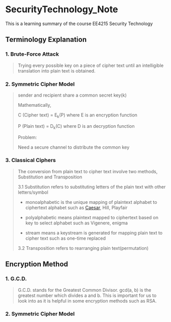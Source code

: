 # SecurityTechnology_Note
This is a learning summary of the course EE4215 Security Technology
## Terminology Explanation
### 1. Brute-Force Attack
>   Trying every possible key on a piece of cipher text until an intelligible translation into plain text is obtained.

### 2. Symmetric Cipher Model
>   sender and recipient share a common secret key(k)
>
>   Mathematically,
>
>   C (Cipher text) = E<sub>k</sub>(P) where E is an encryption function
>
>   P (Plain text) = D<sub>k</sub>(C) where D is an decryption function
>
>   Problem:
>
>   Need a secure channel to distribute the common key

### 3. Classical Ciphers
>   The conversion from plain text to cipher text involve two methods, Substitution and Transposition
>
>   3.1 Substitution refers to substituting letters of the plain text with other letters/symbol
>
>  - monoalphabetic is the unique mapping of plaintext alphabet to ciphertext alphabet such as [Caesar](#-2.1-Caesar-Cipher), Hill, Playfair
>
>  - polyalphabetic means plaintext mapped to ciphertext based on key to select alphabet such as Vigenere, enigma
>
>  - stream means a keystream is generated for mapping plain text to cipher text such as one-time replaced
>
>
>   3.2 Transposition refers to rearranging plain text(permutation)
## Encryption Method
### 1. G.C.D.
>   G.C.D. stands for the Greatest Common Divisor. gcd(a, b) is the greatest number which divides a and b. This is important for us to look into as it is helpful in some encryption methods such as RSA.

### 2. Symmetric Cipher Model

